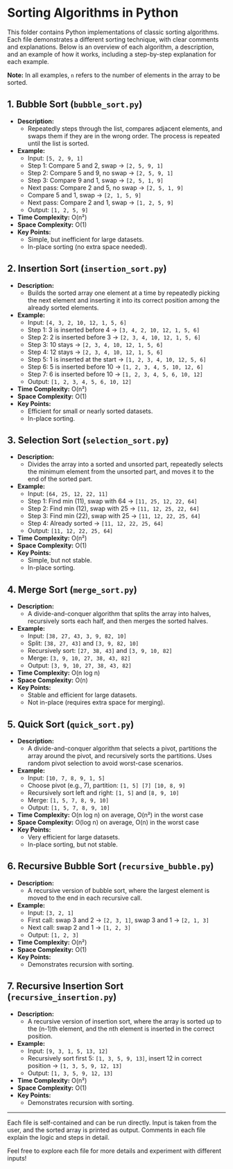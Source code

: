 # Sorting Algorithms in Python

This folder contains Python implementations of classic sorting algorithms. Each file demonstrates a different sorting technique, with clear comments and explanations. Below is an overview of each algorithm, a description, and an example of how it works, including a step-by-step explanation for each example.

**Note:** In all examples, `n` refers to the number of elements in the array to be sorted.

## 1. Bubble Sort (`bubble_sort.py`)
- **Description:**
  - Repeatedly steps through the list, compares adjacent elements, and swaps them if they are in the wrong order. The process is repeated until the list is sorted.
- **Example:**
  - Input: `[5, 2, 9, 1]`
  - Step 1: Compare 5 and 2, swap → `[2, 5, 9, 1]`
  - Step 2: Compare 5 and 9, no swap → `[2, 5, 9, 1]`
  - Step 3: Compare 9 and 1, swap → `[2, 5, 1, 9]`
  - Next pass: Compare 2 and 5, no swap → `[2, 5, 1, 9]`
  - Compare 5 and 1, swap → `[2, 1, 5, 9]`
  - Next pass: Compare 2 and 1, swap → `[1, 2, 5, 9]`
  - Output: `[1, 2, 5, 9]`
- **Time Complexity:** O(n²)
- **Space Complexity:** O(1)
- **Key Points:**
  - Simple, but inefficient for large datasets.
  - In-place sorting (no extra space needed).

## 2. Insertion Sort (`insertion_sort.py`)
- **Description:**
  - Builds the sorted array one element at a time by repeatedly picking the next element and inserting it into its correct position among the already sorted elements.
- **Example:**
  - Input: `[4, 3, 2, 10, 12, 1, 5, 6]`
  - Step 1: 3 is inserted before 4 → `[3, 4, 2, 10, 12, 1, 5, 6]`
  - Step 2: 2 is inserted before 3 → `[2, 3, 4, 10, 12, 1, 5, 6]`
  - Step 3: 10 stays → `[2, 3, 4, 10, 12, 1, 5, 6]`
  - Step 4: 12 stays → `[2, 3, 4, 10, 12, 1, 5, 6]`
  - Step 5: 1 is inserted at the start → `[1, 2, 3, 4, 10, 12, 5, 6]`
  - Step 6: 5 is inserted before 10 → `[1, 2, 3, 4, 5, 10, 12, 6]`
  - Step 7: 6 is inserted before 10 → `[1, 2, 3, 4, 5, 6, 10, 12]`
  - Output: `[1, 2, 3, 4, 5, 6, 10, 12]`
- **Time Complexity:** O(n²)
- **Space Complexity:** O(1)
- **Key Points:**
  - Efficient for small or nearly sorted datasets.
  - In-place sorting.

## 3. Selection Sort (`selection_sort.py`)
- **Description:**
  - Divides the array into a sorted and unsorted part, repeatedly selects the minimum element from the unsorted part, and moves it to the end of the sorted part.
- **Example:**
  - Input: `[64, 25, 12, 22, 11]`
  - Step 1: Find min (11), swap with 64 → `[11, 25, 12, 22, 64]`
  - Step 2: Find min (12), swap with 25 → `[11, 12, 25, 22, 64]`
  - Step 3: Find min (22), swap with 25 → `[11, 12, 22, 25, 64]`
  - Step 4: Already sorted → `[11, 12, 22, 25, 64]`
  - Output: `[11, 12, 22, 25, 64]`
- **Time Complexity:** O(n²)
- **Space Complexity:** O(1)
- **Key Points:**
  - Simple, but not stable.
  - In-place sorting.

## 4. Merge Sort (`merge_sort.py`)
- **Description:**
  - A divide-and-conquer algorithm that splits the array into halves, recursively sorts each half, and then merges the sorted halves.
- **Example:**
  - Input: `[38, 27, 43, 3, 9, 82, 10]`
  - Split: `[38, 27, 43]` and `[3, 9, 82, 10]`
  - Recursively sort: `[27, 38, 43]` and `[3, 9, 10, 82]`
  - Merge: `[3, 9, 10, 27, 38, 43, 82]`
  - Output: `[3, 9, 10, 27, 38, 43, 82]`
- **Time Complexity:** O(n log n)
- **Space Complexity:** O(n)
- **Key Points:**
  - Stable and efficient for large datasets.
  - Not in-place (requires extra space for merging).

## 5. Quick Sort (`quick_sort.py`)
- **Description:**
  - A divide-and-conquer algorithm that selects a pivot, partitions the array around the pivot, and recursively sorts the partitions. Uses random pivot selection to avoid worst-case scenarios.
- **Example:**
  - Input: `[10, 7, 8, 9, 1, 5]`
  - Choose pivot (e.g., 7), partition: `[1, 5] [7] [10, 8, 9]`
  - Recursively sort left and right: `[1, 5]` and `[8, 9, 10]`
  - Merge: `[1, 5, 7, 8, 9, 10]`
  - Output: `[1, 5, 7, 8, 9, 10]`
- **Time Complexity:** O(n log n) on average, O(n²) in the worst case
- **Space Complexity:** O(log n) on average, O(n) in the worst case
- **Key Points:**
  - Very efficient for large datasets.
  - In-place sorting, but not stable.

## 6. Recursive Bubble Sort (`recursive_bubble.py`)
- **Description:**
  - A recursive version of bubble sort, where the largest element is moved to the end in each recursive call.
- **Example:**
  - Input: `[3, 2, 1]`
  - First call: swap 3 and 2 → `[2, 3, 1]`, swap 3 and 1 → `[2, 1, 3]`
  - Next call: swap 2 and 1 → `[1, 2, 3]`
  - Output: `[1, 2, 3]`
- **Time Complexity:** O(n²)
- **Space Complexity:** O(1)
- **Key Points:**
  - Demonstrates recursion with sorting.

## 7. Recursive Insertion Sort (`recursive_insertion.py`)
- **Description:**
  - A recursive version of insertion sort, where the array is sorted up to the (n-1)th element, and the nth element is inserted in the correct position.
- **Example:**
  - Input: `[9, 3, 1, 5, 13, 12]`
  - Recursively sort first 5: `[1, 3, 5, 9, 13]`, insert 12 in correct position → `[1, 3, 5, 9, 12, 13]`
  - Output: `[1, 3, 5, 9, 12, 13]`
- **Time Complexity:** O(n²)
- **Space Complexity:** O(1)
- **Key Points:**
  - Demonstrates recursion with sorting.

---

Each file is self-contained and can be run directly. Input is taken from the user, and the sorted array is printed as output. Comments in each file explain the logic and steps in detail.

Feel free to explore each file for more details and experiment with different inputs!

